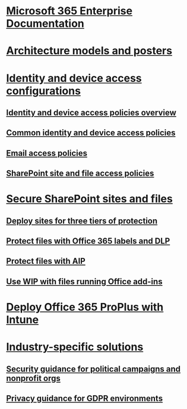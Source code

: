 # [Microsoft 365 Enterprise Documentation](index.md)


# [Architecture models and posters]()

# [Identity and device access configurations](microsoft-365-policies-configurations.md)
## [Identity and device access policies overview](identity-access-policies.md)
## [Common identity and device access policies](common-identity-access-policies.md)
## [Email access policies](secure-email-recommended-policies.md)
## [SharePoint site and file access policies](sharepoint-file-access-policies.md)


# [Secure SharePoint sites and files]()
## [Deploy sites for three tiers of protection]()
## [Protect files with Office 365 labels and DLP]()
## [Protect files with AIP]()
## [Use WIP with files running Office add-ins]()

# [Deploy Office 365 ProPlus with Intune]()

# [Industry-specific solutions]()
## [Security guidance for political campaigns and nonprofit orgs]()
## [Privacy guidance for GDPR environments]()


